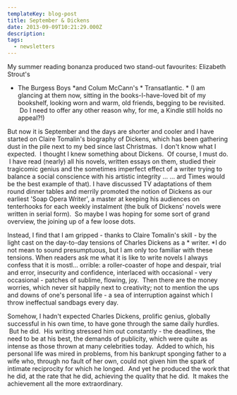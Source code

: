 ```yaml
---
templateKey: blog-post
title: September & Dickens
date: 2013-09-09T10:21:29.000Z
description:
tags:
  - newsletters
---
```


My summer reading bonanza produced two stand-out favourites: Elizabeth Strout's
* The Burgess Boys *and Colum McCann's * Transatlantic. * (I am glancing at them
now, sitting in the books-I-have-loved bit of my bookshelf, looking worn and
warm, old friends, begging to be revisited.  Do I need to offer any other reason
why, for me, a Kindle still holds no appeal?!)

But now it is September and the days are shorter and cooler and I have started
on Claire Tomalin's biography of Dickens, which has been gathering dust in the
pile next to my bed since last Christmas.  I don't know what I expected.  I
thought I knew something about Dickens.  Of course, I must do.  I have read
(nearly) all his novels, written essays on them, studied their tragicomic genius
and the sometimes imperfect effect of a writer trying to balance a social
conscience with his artistic integrity ... ... ard Times would be the best
example of that). I have discussed TV adaptations of them round dinner tables
and merrily promoted the notion of Dickens as our earliest 'Soap Opera Writer',
a master at keeping his audiences on tenterhooks for each weekly instalment (the
bulk of Dickens' novels were written in serial form).  So maybe I was hoping for
some sort of grand overview, the joining up of a few loose dots.

Instead, I find that I am gripped - thanks to Claire Tomalin's skill - by the
light cast on the day-to-day tensions of Charles Dickens as a * writer. *I do
not mean to sound presumptuous, but I am only too familiar with these tensions.
When readers ask me what it is like to write novels I always confess that it is
mostl... orrible: a roller-coaster of hope and despair, trial and error,
insecurity and confidence, interlaced with occasional - very occasional -
patches of sublime, flowing, joy.  Then there are the money worries, which never
sit happily next to creativity; not to mention the ups and downs of one's
personal life - a sea of interruption against which I throw ineffectual sandbags
every day.

Somehow, I hadn't expected Charles Dickens, prolific genius, globally successful
in his own time, to have gone through the same daily hurdles.  But he did.  His
writing stressed him out constantly - the deadlines, the need to be at his best,
the demands of publicity, which were quite as intense as those thrown at many
celebrities today.  Added to which, his personal life was mired in problems,
from his bankrupt sponging father to a wife who, through no fault of her own,
could not given him the spark of intimate reciprocity for which he longed.  And
yet he produced the work that he did, at the rate that he did, achieving the
quality that he did.  It makes the achievement all the more extraordinary.
